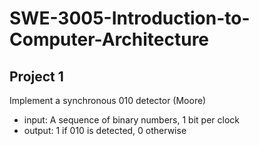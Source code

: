 # SWE-3005-Introduction-to-Computer-Architecture

## Project 1
Implement a synchronous 010 detector (Moore)
- input: A sequence of binary numbers, 1 bit per clock
- output: 1 if 010 is detected, 0 otherwise
